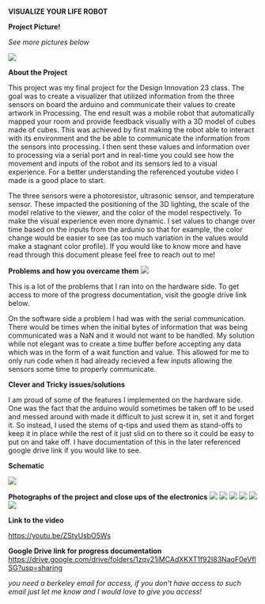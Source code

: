 **VISUALIZE YOUR LIFE ROBOT**

**Project Picture!**

*See more pictures below*

![](IMG_8525.jpg)

**About the Project**

This project was my final project for the Design Innovation 23 class. The goal was to create a visualizer that utilized information from the three sensors on board the arduino and communicate their values to create artwork in Processing. The end result was a mobile robot that automatically mapped your room and provide feedback visually with a 3D model of cubes made of cubes. This was achieved by first making the robot able to interact with its environment and the be able to communicate the information from the sensors into processing. I then sent these values and information over to processing via a serial port and in real-time you could see how the movement and inputs of the robot and its sensors led to a visual experience. For a better understanding the referenced youtube video I made is a good place to start.

The three sensors were a photoresistor, ultrasonic sensor, and temperature sensor. These impacted the positioning of the 3D lighting, the scale of the model relative to the viewer, and the color of the model respectively. To make the visual experience even more dynamic. I set values to change over time based on the inputs from the ardunio so that for example, the color change would be easier to see (as too much variation in the values would make a stagnant color profile). If you would like to know more and have read through this document please feel free to reach out to me!

**Problems and how you overcame them**
![](IMG_8500.jpg)

This is a lot of the problems that I ran into on the hardware side. To get access to more of the progress documentation, visit the google drive link below.

On the software side a problem I had was with the serial communication. There would be times when the initial bytes of information that was being communicated was a NaN and it would not want to be handled. My solution while not elegant was to create a time buffer before accepting any data which was in the form of a wait function and value. This allowed for me to only run code when it had already recieved a few inputs allowing the sensors some time to properly communicate.

**Clever and Tricky issues/solutions**

I am proud of some of the features I implemented on the hardware side. One was the fact that the arduino would sometimes be taken off to be used and messed around with made it difficult to just screw it in, set it and forget it. So instead, I used the stems of q-tips and used them as stand-offs to keep it in place while the rest of it just slid on to there so it could be easy to put on and take off. I have documentation of this in the later referenced google drive link if you would like to see.

**Schematic**

![](IMG_8532.jpg)

**Photographs of the project and close ups of the electronics**
![](IMG_8526.jpg)
![](IMG_8527.jpg)
![](IMG_8528.jpg)
![](IMG_8529.jpg)
![](IMG_8530.jpg)
![](IMG_8531.jpg)

**Link to the video**

https://youtu.be/ZStyUsbO5Ws


**Google Drive link for progress documentation**
https://drive.google.com/drive/folders/1zqv21iMCAdXKXT1f92I83NaoF0eVflSG?usp=sharing

*you need a berkeley email for access, if you don't have access to such email just let me know and I would love to give you access!*
